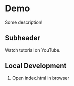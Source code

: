# Demo

Some description!

## Subheader

Watch tutorial on YouTube.

## Local Development

1. Open index.html in browser